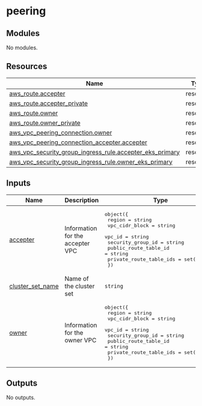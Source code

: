 # peering

<!-- BEGIN_TF_DOCS -->
## Modules

No modules.
## Resources

| Name | Type |
|------|------|
| [aws_route.accepter](https://registry.terraform.io/providers/hashicorp/aws/5.51.1/docs/resources/route) | resource |
| [aws_route.accepter_private](https://registry.terraform.io/providers/hashicorp/aws/5.51.1/docs/resources/route) | resource |
| [aws_route.owner](https://registry.terraform.io/providers/hashicorp/aws/5.51.1/docs/resources/route) | resource |
| [aws_route.owner_private](https://registry.terraform.io/providers/hashicorp/aws/5.51.1/docs/resources/route) | resource |
| [aws_vpc_peering_connection.owner](https://registry.terraform.io/providers/hashicorp/aws/5.51.1/docs/resources/vpc_peering_connection) | resource |
| [aws_vpc_peering_connection_accepter.accepter](https://registry.terraform.io/providers/hashicorp/aws/5.51.1/docs/resources/vpc_peering_connection_accepter) | resource |
| [aws_vpc_security_group_ingress_rule.accepter_eks_primary](https://registry.terraform.io/providers/hashicorp/aws/5.51.1/docs/resources/vpc_security_group_ingress_rule) | resource |
| [aws_vpc_security_group_ingress_rule.owner_eks_primary](https://registry.terraform.io/providers/hashicorp/aws/5.51.1/docs/resources/vpc_security_group_ingress_rule) | resource |
## Inputs

| Name | Description | Type | Default | Required |
|------|-------------|------|---------|:--------:|
| <a name="input_accepter"></a> [accepter](#input\_accepter) | Information for the accepter VPC | <pre>object({<br>    region                  = string<br>    vpc_cidr_block          = string<br>    vpc_id                  = string<br>    security_group_id       = string<br>    public_route_table_id   = string<br>    private_route_table_ids = set(string)<br>  })</pre> | n/a | yes |
| <a name="input_cluster_set_name"></a> [cluster\_set\_name](#input\_cluster\_set\_name) | Name of the cluster set | `string` | `"cl-oc"` | no |
| <a name="input_owner"></a> [owner](#input\_owner) | Information for the owner VPC | <pre>object({<br>    region                  = string<br>    vpc_cidr_block          = string<br>    vpc_id                  = string<br>    security_group_id       = string<br>    public_route_table_id   = string<br>    private_route_table_ids = set(string)<br>  })</pre> | n/a | yes |
## Outputs

No outputs.
<!-- END_TF_DOCS -->

